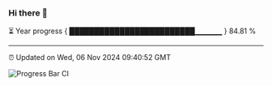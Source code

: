 ### Hi there 👋

⏳ Year progress { █████████████████████████▁▁▁▁▁ } 84.81 %

---

⏰ Updated on Wed, 06 Nov 2024 09:40:52 GMT

![Progress Bar CI](https://github.com/IshwaranRudhara/GIT-ACTION/workflows/Progress%20Bar%20CI/badge.svg)

